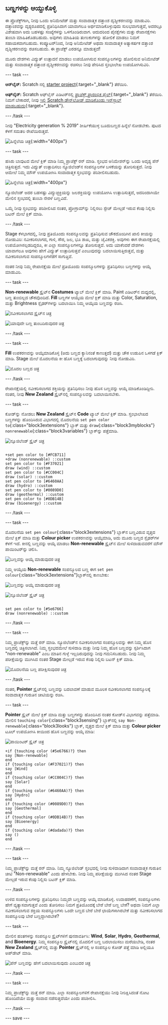 ## ಬಣ್ಣಗಳನ್ನು ಆಯ್ದುಕೊಳ್ಳಿ

ಈ ಪ್ರೊಜೆಕ್ಟ್‌ಗಾಗಿ, ನೀವು ಒಂದು ಅನಿಮೇಟೆಡ್‌ ಮತ್ತು ಸಂವಾದಾತ್ಮಕ ದತ್ತಾಂಶ ದೃಶ್ಯೀಕರಣವನ್ನು ಮಾಡುವಿರಿ. ದತ್ತಾಂಶವನ್ನು ದೃಶ್ಯರೂಪದಲ್ಲಿ ಪ್ರತಿನಿಧಿಸಿದಾಗ ಯಾವಾಗಲೂ ಅರ್ಥಮಾಡಿಕೊಳ್ಳುವುದು ಸುಲಭವಾಗುತ್ತದೆ, ಅದರಲ್ಲೂ ವಿಶೇಷವಾಗಿ ಅದು ಬಹಳಷ್ಟು ಸಂಖ್ಯೆಗಳನ್ನು ಒಳಗೊಂಡಿರುವಾಗ. ಆದುದರಿಂದ ಪೈನಕ್ಷೆಗಳು ಮತ್ತು ರೇಖಾನಕ್ಷೆಗಳು ತುಂಬಾ ಮಾಹಿತಿಕೊಡಬಹುದು. ಅವುಗಳು ಮಾಹಿತಿಯ ತುಣುಕುಗಳನ್ನು ಹೋಲಿಕೆ ಮಾಡಲು ನಿಮಗೆ ಸಹಾಯಕವಾಗಬಹುದು. ಕಂಪ್ಯೂಟರ್‌ನಿಂದ, ನೀವು ಅನಿಮೇಟೆಡ್‌ ಅಥವಾ ಸಂವಾದಾತ್ಮಕ ಅತ್ಯಾಕರ್ಷಕ ದತ್ತಾಂಶ ದೃಶ್ಯೀಕರಣವನ್ನು ರಚಿಸಬಹುದು. ಈ ಪ್ರಾಜೆಕ್ಟ್‌ ಎರಡನ್ನೂ ಮಾಡುತ್ತದೆ!

ಮೂರು ದೇಶಗಳು ವಿದ್ಯುತ್‌ ಉತ್ಪಾದನೆ ಮಾಡಲು ಉಪಯೋಗಿಸುವ ಸಂಪನ್ಮೂಲಗಳನ್ನು ಹೋಲಿಸುವ ಅನಿಮೇಟೆಡ್‌ ಮತ್ತು ಸಂವಾದಾತ್ಮಕ ದತ್ತಾಂಶ ದೃಶ್ಯೀಕರಣವನ್ನು ರಚಿಸಲು ನೀವು ಪೇರಿಸಿದ ಸ್ತಂಭಾಲೇಖ ಉಪಯೋಗಿಸುವಿರಿ.

--- task ---

**ಆನ್‌ಲೈನ್:** Scratch ನಲ್ಲಿ [starter project](http://rpf.io/electricity-generation-on){:target="_blank"} ತೆರೆಯಿರಿ.

**ಆಫ್‌ಲೈನ್:** Scratch ಆಫ್‌ಲೈನ್‌ ಎಡಿಟರ್‌ನಲ್ಲಿ [ಪ್ರಾಜೆಕ್ಟ್‌ ಪ್ರಾರಂಭಿಕ ಫೈಲ್](http://rpf.io/p/en/electricity-generation-go){:target="_blank"} ತೆರೆಯಿರಿ. ನಿಮಗೆ ಬೇಕಾದರೆ, ನೀವು [ಇಲ್ಲಿ Scratch ಡೌನ್‌ಲೋಡ್‌ ಮಾಡಿಕೊಂಡು ಇನ್‌ಸ್ಟಾಲ್‌ ಮಾಡಬಹುದು](https://scratch.mit.edu/download){:target="_blank"}.

--- /task ---

ನೀವು "Electricity generation % 2019" ಶೀರ್ಷಿಕೆಯುಳ್ಳ ಬೂದುಬಣ್ಣದ ಹಿನ್ನೆಲೆ ನೋಡಬೇಕು. ಪುಟದ ಕೆಳಗೆ ಸಮತಲ ರೇಖೆಯಿರುತ್ತದೆ.

![ಹಿನ್ನೆಲೆಯ ಚಿತ್ರ](images/electricity-starter.png){:width="400px"}

--- task ---

ಹಸಿರು ಬಾವುಟದ ಮೇಲೆ ಕ್ಲಿಕ್‌ ಮಾಡಿ ನಿಮ್ಮ ಪ್ರಾಜೆಕ್ಟ್‌ ರನ್‌ ಮಾಡಿ. ಸ್ತಂಭದ ಅನಿಮೇಶನ್‌ನ್ನು ಒಂದು ಅದೃಶ್ಯ ಪೆನ್‌ ಚಿತ್ರಿಸುತ್ತದೆ. ಇದು ವಿದ್ಯುತ್‌ ಉತ್ಪಾದಿಸಲು ನ್ಯೂಜಿಲೆಂಡ್‌ನ ಸಂಪನ್ಮೂಲಗಳ ಬಳಕೆಯನ್ನು ತೋರಿಸುತ್ತದೆ. ನೀವು ಆಮೇಲೆ ನಿಮ್ಮ ಮೌಸ್‌ ಉಪಯೋಗಿಸಿ ಸಂವಾದಾತ್ಮಕ ಸ್ತಂಭವನ್ನು ಪರಿಶೀಲಿಸಬಹುದು.

![ಹಿನ್ನೆಲೆಯ ಚಿತ್ರ](images/electricity-starter-green-flag.png){:width="400px"}

ನ್ಯೂಜಿಲೆಂಡ್‌ ಅದರ ಬಹಳಷ್ಟು ವಿದ್ಯುಚ್ಛಕ್ತಿಯನ್ನು ಜಲಶಕ್ತಿಯನ್ನು ಉಪಯೋಗಿಸಿ ಉತ್ಪಾದಿಸುತ್ತದೆ, ಅದರಿಂದಾಗಿಯೇ ಮೇಲಿನ ಸ್ತಂಭದಲ್ಲಿ ತುಂಬಾ ನೇರಳೆ ಬಣ್ಣವಿದೆ.

ಒಮ್ಮೆ ನೀವು ಸ್ತಂಭವನ್ನು ಪರಿಶೀಲಿಸಿದ ನಂತರ, ಪ್ರೋಗ್ರಾಮ್‌ನ್ನು ನಿಲ್ಲಿಸಲು ಸ್ಟೇಜ್‌ ಮೇಲ್ಗಡೆ ಇರುವ ಕೆಂಪು ನಿಲ್ಲಿಸು ಬಟನ್‌ ಮೇಲೆ ಕ್ಲಿಕ್‌ ಮಾಡಿ.

--- /task ---

Stage ಕೆಳಭಾಗದಲ್ಲಿ, ನೀವು ಪ್ರತಿಯೊಂದು ಸಂಪನ್ಮೂಲವನ್ನು ಪ್ರತಿನಿಧಿಸುವ ಚೌಕದೊಂದಿಗಿನ ಖಾಲಿ ಕೀಯನ್ನು ನೋಡುವಿರಿ: ನವೀಕರಿಸಲಾಗದ, ಗಾಳಿ, ಸೌರ, ಜಲ, ಭೂ ಶಾಖ, ಮತ್ತು ಜೈವಿಕಶಕ್ತಿ. ಅವುಗಳು ಈಗ ರೇಖಾನಕ್ಷೆಯಲ್ಲಿ ಉಪಯೋಗಿಸಲ್ಪಡದಿದ್ದರೂ, ಕೀ ಎಲ್ಲಾ ಸಂಪನ್ಮೂಲಗಳನ್ನೂ ತೋರಿಸುತ್ತದೆ. ಅದು ಯಾಕೆಂದರೆ ದೇಶಗಳು ಯಾವಾಗಲೂ ಅವುಗಳು ಹೇಗೆ ವಿದ್ಯುತ್‌ ಉತ್ಪಾದಿಸುತ್ತವೆ ಎಂಬುವುದನ್ನು ಬದಲಾಯಿಸುತ್ತಿರುತ್ತವೆ, ಮತ್ತು ನವೀಕರಿಸಲಾಗುವ ಸಂಪನ್ಮೂಲಗಳೆಡೆಗೆ ಸಾಗುತ್ತಿವೆ.

ನಂತರ ನೀವು ನಿಮ್ಮ ರೇಖಾನಕ್ಷೆಯ ಮೇಲೆ ಪ್ರತಿಯೊಂದು ಸಂಪನ್ಮೂಲಗಳನ್ನು ಪ್ರತಿನಿಧಿಸಲು ಬಣ್ಣಗಳನ್ನು ಆಯ್ಕೆ ಮಾಡುವಿರಿ.

--- task ---

**Non-renewable** ಸ್ಪ್ರೈಟ್‌ನ **Costumes** ಟ್ಯಾಬ್‌ ಮೇಲೆ ಕ್ಲಿಕ್‌ ಮಾಡಿ. Paint ಎಡಿಟರ್‌ನ ಮಧ್ಯದಲ್ಲಿ, ಬಣ್ಣ ತುಂಬಿಲ್ಲದ ಚೌಕವೊಂದಿದೆ. **Fill** ಬಣ್ಣಗಳ ಆಯ್ಕೆಯ ಮೇಲೆ ಕ್ಲಿಕ್‌ ಮಾಡಿ ಮತ್ತು Color, Saturation, ಮತ್ತು Brightness ಸ್ಲೈಡರ್‌ಗಳನ್ನು ಬದಲಾಯಿಸಿ ನಿಮ್ಮ ಆಯ್ಕೆಯ ಬಣ್ಣವನ್ನು ರಚಿಸಿ.

![ನವೀಕರಿಸಲಾಗದ ಸ್ಪ್ರೈಟ್‌ನ ಚಿತ್ರ](images/non-renewable-sprite.png)

![ಯಾವುದೇ ಬಣ್ಣ ತುಂಬದಿರುವುದರ ಚಿತ್ರ](images/no-fill-colour.png)

--- /task ---

--- task ---

**Fill** ಉಪಕರಣವನ್ನು ಆಯ್ಕೆಮಾಡಿಕೊಳ್ಳಿ (ಅದು ಬಣ್ಣದ ಕ್ಯಾನಿನಂತೆ ಕಾಣುತ್ತದೆ) ಮತ್ತು ಚೌಕ ಉಡುಪಿನ ಒಳಗಡೆ ಕ್ಲಿಕ್‌ ಮಾಡಿ. Stage ಮೇಲೆ ಮೊದಲನೆಯ ಕೀ ಹೊಸ ಬಣ್ಣಕ್ಕೆ ಬದಲಾಗುವುದನ್ನು ನೀವು ನೋಡುವಿರಿ.

![ಮೊದಲ ಬಣ್ಣದ ಚಿತ್ರ](images/first-colour.png)

--- /task ---

ರೇಖಾನಕ್ಷೆಯಲ್ಲಿ ನವೀಕರಿಸಲಾಗದ ಶಕ್ತಿಯನ್ನು ಪ್ರತಿನಿಧಿಸಲು ನೀವು ಹೊಸ ಬಣ್ಣವನ್ನು ಆಯ್ಕೆ ಮಾಡಿಕೊಂಡಿದ್ದೀರಿ. ನಂತರ, ನೀವು **New Zealand** ಸ್ಪ್ರೈಟ್‌ನಲ್ಲಿ ಸಂಪನ್ಮೂಲವನ್ನು ಬದಲಾಯಿಸಬೇಕು.

--- task ---

ಕೋಡ್‌ನ್ನು ನೋಡಲು **New Zealand** ಸ್ಪ್ರೈಟ್‌ನ **Code** ಟ್ಯಾಬ್‌ ಮೇಲೆ ಕ್ಲಿಕ್‌ ಮಾಡಿ. ಸ್ತಂಭಾಲೇಖದ ಬಣ್ಣಗಳನ್ನು ಹೊಂದಿಸಿರುವ ವಿಭಾಗದಲ್ಲಿ ಮೊದಲನೆಯ `set pen color to`{:class="block3extensions"} ಬ್ಲಾಕ್‌ ಮತ್ತು `draw`{:class="block3myblocks"} `nonrenewable`{:class="block3variables"} ಬ್ಲಾಕ್‌ನ್ನು ಪತ್ತೆಮಾಡಿ.

![ನ್ಯೂಜಿಲೆಂಡ್‌ ಸ್ಪ್ರೈಟ್‌ ಚಿತ್ರ](images/new-zealand-sprite.png)

```blocks3

+set pen color to [#FCB711]
+draw (nonrenewable) ::custom
set pen color to [#F37021]
draw (wind) ::custom
set pen color to [#CC004C]
draw (solar) ::custom
set pen color to [#6460AA]
draw (hydro) ::custom
set pen color to [#0089D0]
draw (geothermal) ::custom
set pen color to [#0DB14B]
draw (bioenergy) ::custom

```

--- /task ---

--- task ---

ಮೊದಲನೆಯ `set pen colour`{:class="block3extensions"} ಬ್ಲಾಕ್‌ನ ಬಣ್ಣವಿರುವ ವೃತ್ತದ ಮೇಲೆ ಕ್ಲಿಕ್‌ ಮಾಡಿ ಮತ್ತು **Colour picker** ಉಪಕರಣವನ್ನು ಆಯ್ಕೆಮಾಡಿ, ಅದು ಮೂರು ಬಣ್ಣದ ಸ್ಲೈಡರ್‌ಗಳ ಕೆಳಗೆ ಇದೆ. ಕೀನಲ್ಲಿ ಬಣ್ಣವನ್ನು ಆಯ್ಕೆ ಮಾಡಲು **Non-renewable** ಸ್ಪ್ರೈಟ್‌ನ ಮೇಲೆ ಸುಳಿದಾಡುವವರೆಗೆ ಮೌಸ್‌ ಪಾಯಿಂಟರ್‌ನ್ನು ಚಲಿಸಿ.

![ಬಣ್ಣವನ್ನು ಆಯ್ಕೆ ಮಾಡುವುದರ ಚಿತ್ರ](images/colour-picker.png)

ನಿಮ್ಮ ಆಯ್ಕೆಯ **Non-renewable** ಸಂಪನ್ಮೂಲದ ಬಣ್ಣ ಈಗ `set pen colour`{:class="block3extensions"}ಬ್ಲಾಕ್‌ನಲ್ಲಿ ಕಾಣಬೇಕು:

![ಬಣ್ಣವನ್ನು ಆಯ್ಕೆ ಮಾಡುವುದರ ಚಿತ್ರ](images/selecting-colour.png)

![ನ್ಯೂಜಿಲೆಂಡ್‌ ಸ್ಪ್ರೈಟ್‌ ಚಿತ್ರ](images/new-zealand-sprite.png)

```blocks3

set pen color to [#5e6766]
draw (nonrenewable) ::custom
```

--- /task ---

--- task ---

ನಿಮ್ಮ ಪ್ರಾಜೆಕ್ಟ್‌ನ್ನು ಮತ್ತೆ ರನ್‌ ಮಾಡಿ. ನ್ಯೂಜಿಲೆಂಡ್‌ನ ನವೀಕರಿಸಲಾಗದ ಸಂಪನ್ಮೂಲವನ್ನು ಈಗ ನಿಮ್ಮ ಹೊಸ ಬಣ್ಣದಲ್ಲಿ ಚಿತ್ರಿಸಲಾಗಿದೆ. ನಿಮ್ಮ ಸ್ತಂಭದಮೇಲೆ ಸುಳಿದಾಡಿ ಮತ್ತು ನೀವು ನಿಮ್ಮ ಹೊಸ ಬಣ್ಣವನ್ನು ಸ್ಪರ್ಶಿಸಿದಾಗ "non-renewable" ಎಂಬ ಮಾತಿನ ಗುಳ್ಳೆ ಇಲ್ಲದಿರುವುದನ್ನು ನೀವು ಗಮನಿಸಬಹುದು. ನೀವು ನಿಮ್ಮ ಪರೀಕ್ಷೆಯನ್ನು ಮುಗಿಸಿದ ನಂತರ Stage ಮೇಲ್ಗಡೆ ಇರುವ ಕೆಂಪು ನಿಲ್ಲಿಸು ಬಟನ್‌ ಕ್ಲಿಕ್‌ ಮಾಡಿ.

![ಮೊದಲನೆಯ ಬಣ್ಣ ಪರೀಕ್ಷಿಸುವುದರ ಚಿತ್ರ](images/test-first-colour.png)

--- /task ---

ನಂತರ, **Pointer** ಸ್ಪ್ರೈಟ್‌ನಲ್ಲಿ ಬಣ್ಣವನ್ನು ಬದಲಾವಣೆ ಮಾಡುವ ಮೂಲಕ ನವೀಕರಿಸಲಾಗದ ಸಂಪನ್ಮೂಲಕ್ಕೆ ಸಂವಾದಾತ್ಮಕ ಗುರುತಿನ ಚೀಟಿಯನ್ನು ರಚಿಸಿ.

--- task ---

**Pointer** ಸ್ಪ್ರೈಟ್‌ ಮೇಲೆ ಕ್ಲಿಕ್‌ ಮಾಡಿ ಮತ್ತು ಬಣ್ಣಗಳನ್ನು ಹೊಂದಿಸಿದ ನಂತರ ಕೋಡ್‌ನ ವಿಭಾಗವನ್ನು ಪತ್ತೆಮಾಡಿ. ಮೇಲಿನ `touching color`{:class="block3sensing"} ಬ್ಲಾಕ್‌ನಲ್ಲಿ `say Non-renewable`{:class="block3looks"} ಬ್ಲಾಕ್, ವೃತ್ತದ ಮೇಲೆ ಕ್ಲಿಕ್‌ ಮಾಡಿ ಮತ್ತು **Colour picker** ಟೂಲ್‌ ಉಪಯೋಗಿಸಿ ಕೀಯಿಂದ ಹೊಸ ಬಣ್ಣವನ್ನು ಆಯ್ಕೆ ಮಾಡಿ:

![ಪಾಯಿಂಟರ್‌ ಸ್ಪ್ರೈಟ್‌ ಚಿತ್ರ](images/pointer-sprite.png)


```blocks3
+if {touching color (#5e6766)?} then
say [Non-renewable]
end
if {touching color (#F37021)?} then
say [Wind]
end
if {touching color (#CC004C)?} then
say [Solar]
end
if {touching color (#6460AA)?} then
say [Hydro]
end
if {touching color (#0089D0)?} then
say [Geothermal]
end
if {touching color (#0DB14B)?} then
say [Bioenergy]
end
if {touching color (#dadada)?} then
say ()
end

```


--- /task ---

--- task ---

ನಿಮ್ಮ ಪ್ರಾಜೆಕ್ಟ್‌ನ್ನು ಮತ್ತೆ ರನ್‌ ಮಾಡಿ. ನಿಮ್ಮ ನ್ಯೂಜಿಲೆಂಡ್‌ ಸ್ತಂಭದಲ್ಲಿ ನೀವು ಸುಳಿದಾಡಿದಾಗ ಸಂವಾದಾತ್ಮಕ ಗುರುತಿನ ಚೀಟಿ "Non-renewable" ಎಂದು ಹೇಳಬೇಕು. ನೀವು ನಿಮ್ಮ ಪರೀಕ್ಷೆಯನ್ನು ಮುಗಿಸಿದ ನಂತರ Stage ಮೇಲ್ಗಡೆ ಇರುವ ಕೆಂಪು ನಿಲ್ಲಿಸು ಬಟನ್‌ ಕ್ಲಿಕ್‌ ಮಾಡಿ.

--- /task ---

ಉಳಿದ ಸಂಪನ್ಮೂಲಗಳನ್ನು ಪ್ರತಿನಿಧಿಸಲು ನಿಮ್ಮದೇ ಬಣ್ಣವನ್ನು ಆಯ್ಕೆ ಮಾಡಿಕೊಳ್ಳಿ. ಉದಾಹರಣೆಗೆ, ಸಂಪನ್ಮೂಲಗಳು ಹೇಗೆ ವ್ಯತ್ಯಾಸವಾಗುತ್ತವೆ ಎಂದು ತೋರಿಸಲು ನಿಮಗೆ ಪ್ರತಿಯೊಂದಕ್ಕೆ ಬೇರೆ ಬೇರೆ ಬಣ್ಣ ಬೇಕೆ? ಅಥವಾ ನಿಮಗೆ ಎಲ್ಲಾ ನವೀಕರಿಸಲಾಗುವ ಶಕ್ತಿಯ ಸಂಪನ್ಮೂಲಗಳು ಒಂದೇ ಬಣ್ಣದ ಬೇರೆ ಬೇರೆ ಛಾಯೆಗಳಾಗಿರಬೇಕೆ ಮತ್ತು ನವೀಕರಿಸಲಾಗದ ಸಂಪನ್ಮೂಲವು ಬೇರೆ ಬಣ್ಣದ್ದಾಗಿರಬೇಕೆ?

--- task ---

ಮೇಲಿನ ಹಂತಗಳನ್ನು ಸಂಪನ್ಮೂಲ ಸ್ಪ್ರೈಟ್‌ಗಳಿಗೆ ಪುನರಾವರ್ತಿಸಿ: **Wind**, **Solar**, **Hydro**, **Geothermal**, and **Bioenergy**. ನಿಮ್ಮ ಸಂಪನ್ಮೂಲ ಸ್ಪ್ರೈಟ್‌ನಲ್ಲಿ ಮೊದಲಿಗೆ ಬಣ್ಣ ಬದಲಾಯಿಸಲು ಮರೆಯಬೇಡಿ, ನಂತರ **New Zealand** ಸ್ಪ್ರೈಟ್‌ನಲ್ಲಿ ಮತ್ತು **Pointer** ಸ್ಪ್ರೈಟ್‌ನಲ್ಲಿ ಆ ಸಂಪನ್ಮೂಲ ಕೋಡ್‌ ಪತ್ತೆ ಮಾಡಿ ಅಲ್ಲಿಯೂ ಅಪ್‌ಡೇಟ್‌ ಮಾಡಿ.

![ಪೆನ್ ಬಣ್ಣವನ್ನು ಹೇಗೆ ಬದಲಾಯಿಸುವುದು ಎಂಬುದರ ಚಿತ್ರ](images/new-colours-chart.png)


--- /task ---

--- task ---

ನಿಮ್ಮ ಪ್ರಾಜೆಕ್ಟ್‌ನ್ನು ಮತ್ತೆ ರನ್‌ ಮಾಡಿ. ಎಲ್ಲಾ ಸಂಪನ್ಮೂಲಗಳಿಗೆ ರೇಖಾನಕ್ಷೆಯು ನೀವು ನೀರಿಕ್ಷಿಸಿದಂತೆ ನೋಟ ಹೊಂದಿದೆಯೇ ಮತ್ತು ಸಂವಾದ ನಡೆಸುತ್ತದೆಯೇ ಎಂದು ಪರಿಶೀಲಿಸಿ.

--- /task ---

--- save ---
